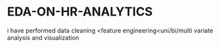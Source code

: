 # EDA-ON-HR-ANALYTICS
i have performed data cleaning &lt;feature engineering&lt;uni/bi/multi variate analysis and visualization
